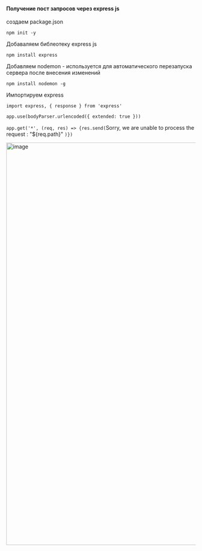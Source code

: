#### Получение  пост запросов через express js

создаем  package.json

`npm init -y`

Добаваляем библеотеку express js

`npm install express`

Добавляем nodemon - используется для автоматического перезапуска сервера после внесения  изменений

`npm install nodemon -g`

Импортируем express

`import express, { response } from 'express'`  

`app.use(bodyParser.urlencoded({ extended: true }))`  

`app.get('*', (req, res) => {res.send(`Sorry, we are unable to process the request : "${req.path}" `)})`  


<img width="1067" alt="image" src="https://github.com/ScherbakovM/receiving_post_request_express_js/assets/109952823/41ae0a8e-da45-47d1-b253-fa99d4f8785e">
